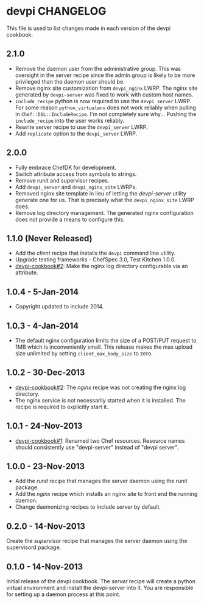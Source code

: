 # devpi CHANGELOG

This file is used to list changes made in each version of the devpi cookbook.

## 2.1.0
- Remove the daemon user from the administrative group.  This was oversight
  in the server recipe since the admin group is likely to be more privileged
  than the daemon user should be.
- Remove nginx site customization from `devpi_nginx` LWRP.
  The nginx site generated by `devpi-server` was fixed to work with custom
  host names.
- `include_recipe` python is now required to use the `devpi_server` LWRP.
  For some reason `python_virtualenv` does not work reliably when pulling
  in `Chef::DSL::IncludeRecipe`.  I'm not completely sure why... Pushing
  the `include_recipe` into the user works reliably.
- Rewrite server recipe to use the `devpi_server` LWRP.
- Add `replicate` option to the `devpi_server` LWRP.

## 2.0.0
- Fully embrace ChefDK for development.
- Switch attribute access from symbols to strings.
- Remove runit and supervisor recipes.
- Add `devpi_server` and `devpi_nginx_site` LWRPs.
- Removed nginx site template in lieu of letting the *devpi-server* utility
  generate one for us.  That is precisely what the `devpi_nginx_site` LWRP
  does.
- Remove log directory management.  The generated nginx configuration does
  not provide a means to configure this.

## 1.1.0 (Never Released)
- Add the *client* recipe that installs the `devpi` command line utility.
- Upgrade testing frameworks - ChefSpec 3.0, Test Kitchen 1.0.0.
- [devpi-cookbook#2](https://github.com/dave-shawley/devpi-cookbook/issues/2):
  Make the nginx log directory configurable via an attribute.

## 1.0.4 - 5-Jan-2014
- Copyright updated to include 2014.

## 1.0.3 - 4-Jan-2014
- The default nginx configuration limits the size of a POST/PUT request
  to 1MB which is inconveniently small.  This release makes the max upload
  size unlimited by setting `client_max_body_size` to zero.

## 1.0.2 - 30-Dec-2013
- [devpi-cookbook#2](https://github.com/dave-shawley/devpi-cookbook/issues/2):
  The *nginx* recipe was not creating the nginx log directory.
- The nginx service is not necessarily started when it is installed.  The
  recipe is required to explicitly start it.

## 1.0.1 - 24-Nov-2013
- [devpi-cookbook#1](https://github.com/dave-shawley/devpi-cookbook/pull/1):
  Renamed two Chef resources.  Resource names should consistently use
  "devpi-server" instead of "devpi server".

## 1.0.0 - 23-Nov-2013
- Add the *runit* recipe that manages the server daemon using the runit
  package.
- Add the *nginx* recipe which installs an nginx site to front end the running
  daemon.
- Change daemonizing recipes to include *server* by default.

## 0.2.0 - 14-Nov-2013
Create the *supervisor* recipe that manages the server daemon using the
supervisord package.

## 0.1.0 - 14-Nov-2013
Initial release of the devpi cookbook.  The *server* recipe will create
a python virtual environment and install the devpi-server into it.  You
are responsible for setting up a daemon process at this point.
